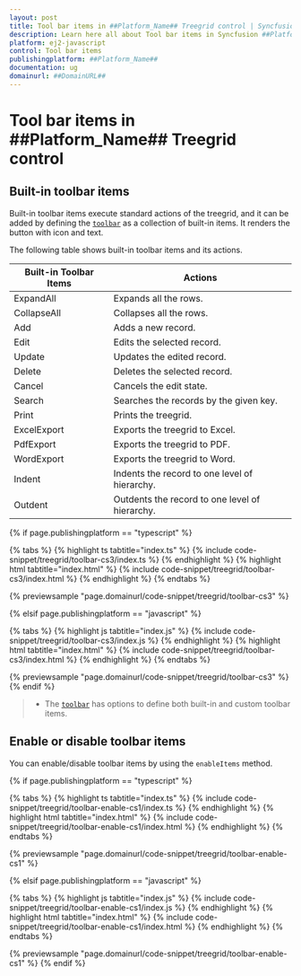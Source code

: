 ```yaml
---
layout: post
title: Tool bar items in ##Platform_Name## Treegrid control | Syncfusion
description: Learn here all about Tool bar items in Syncfusion ##Platform_Name## Treegrid control of Syncfusion Essential JS 2 and more.
platform: ej2-javascript
control: Tool bar items 
publishingplatform: ##Platform_Name##
documentation: ug
domainurl: ##DomainURL##
---
```


# Tool bar items in ##Platform_Name## Treegrid control

## Built-in toolbar items

Built-in toolbar items execute standard actions of the treegrid, and it can be added by defining the [`toolbar`](../../api/treegrid/#toolbar) as a collection of built-in items. It renders the button with icon and text.

The following table shows built-in toolbar items and its actions.

| Built-in Toolbar Items | Actions |
|------------------------|---------|
| ExpandAll | Expands all the rows.|
| CollapseAll | Collapses all the rows.|
| Add | Adds a new record.|
| Edit | Edits the selected record.|
| Update | Updates the edited record.|
| Delete | Deletes the selected record.|
| Cancel | Cancels the edit state.|
| Search | Searches the records by the given key.|
| Print | Prints the treegrid.|
| ExcelExport | Exports the treegrid to Excel.|
| PdfExport | Exports the treegrid to PDF.|
| WordExport | Exports the treegrid to Word.|
| Indent | Indents the record to one level of hierarchy.|
| Outdent | Outdents the record to one level of hierarchy.|

{% if page.publishingplatform == "typescript" %}

 {% tabs %}
{% highlight ts tabtitle="index.ts" %}
{% include code-snippet/treegrid/toolbar-cs3/index.ts %}
{% endhighlight %}
{% highlight html tabtitle="index.html" %}
{% include code-snippet/treegrid/toolbar-cs3/index.html %}
{% endhighlight %}
{% endtabs %}
        
{% previewsample "page.domainurl/code-snippet/treegrid/toolbar-cs3" %}

{% elsif page.publishingplatform == "javascript" %}

{% tabs %}
{% highlight js tabtitle="index.js" %}
{% include code-snippet/treegrid/toolbar-cs3/index.js %}
{% endhighlight %}
{% highlight html tabtitle="index.html" %}
{% include code-snippet/treegrid/toolbar-cs3/index.html %}
{% endhighlight %}
{% endtabs %}

{% previewsample "page.domainurl/code-snippet/treegrid/toolbar-cs3" %}
{% endif %}

> * The [`toolbar`](../../api/treegrid/#toolbar) has options to define both built-in and custom toolbar items.

## Enable or disable toolbar items

You can enable/disable toolbar items by using the `enableItems` method.

{% if page.publishingplatform == "typescript" %}

 {% tabs %}
{% highlight ts tabtitle="index.ts" %}
{% include code-snippet/treegrid/toolbar-enable-cs1/index.ts %}
{% endhighlight %}
{% highlight html tabtitle="index.html" %}
{% include code-snippet/treegrid/toolbar-enable-cs1/index.html %}
{% endhighlight %}
{% endtabs %}
        
{% previewsample "page.domainurl/code-snippet/treegrid/toolbar-enable-cs1" %}

{% elsif page.publishingplatform == "javascript" %}

{% tabs %}
{% highlight js tabtitle="index.js" %}
{% include code-snippet/treegrid/toolbar-enable-cs1/index.js %}
{% endhighlight %}
{% highlight html tabtitle="index.html" %}
{% include code-snippet/treegrid/toolbar-enable-cs1/index.html %}
{% endhighlight %}
{% endtabs %}

{% previewsample "page.domainurl/code-snippet/treegrid/toolbar-enable-cs1" %}
{% endif %}